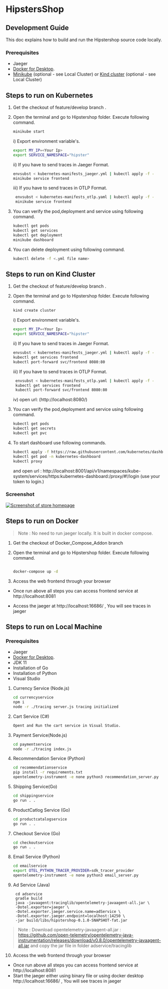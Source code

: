 # HipstersShop



## Development Guide 

This doc explains how to build and run the Hipstershop source code locally.  

### Prerequisites 
- Jaeger
- [Docker for Desktop](https://www.docker.com/products/docker-desktop).
- [Minikube](https://minikube.sigs.k8s.io/docs/start/) (optional - see Local Cluster)  or 
[Kind cluster](https://kind.sigs.k8s.io/docs/user/quick-start/) (optional - see Local Cluster)

## Steps to run on Kubernetes
1. Get the checkout of feature/develop branch .
2. Open the terminal and go to Hipstershop folder. Execute following command.
      ```sh
   minikube start
      ```
   i) Export environment variable's.
      ```sh
      export MY_IP=<Your Ip>
      export SERVICE_NAMESPACE="hipster"
      ```
   ii) If you have to send traces in Jaeger Format.
    ```sh
   envsubst < kubernetes-manifests_jaeger.yml | kubectl apply -f -
   minikube service frontend
      ```
   iii) If you have to send traces in OTLP Format.
     ```sh
      envsubst < kubernetes-manifests_otlp.yaml | kubectl apply -f -
      minikube service frontend
      ```
3. You can verify the pod,deployment and service using following command.
       
      ```sh
      kubectl get pods
      kubectl get services
      kubectl get deployment
      minikube dashboard
      ```
       
4. You can delete deployment using following command.
    ```sh
    kubectl delete -f <.yml file name>
    ``` 

## Steps to run on Kind Cluster
1. Get the checkout of feature/develop branch .
2. Open the terminal and go to Hipstershop folder. Execute following command.
      ```sh
   kind create cluster
      ```
   i) Export environment variable's.
      ```sh
      export MY_IP=<Your Ip>
      export SERVICE_NAMESPACE="hipster"
      ```
   ii) If you have to send traces in Jaeger Format.
    ```sh
   envsubst < kubernetes-manifests_jaeger.yml | kubectl apply -f -
   kubectl get services frontend
   kubectl port-forward svc/frontend 8080:80
      ```
   iii) If you have to send traces in OTLP Format.
     ```sh
      envsubst < kubernetes-manifests_otlp.yaml | kubectl apply -f -
      kubectl get services frontend
      kubectl port-forward svc/frontend 8080:80
      ```
   iv) open url: (http://localhost:8080/)
3. You can verify the pod,deployment and service using following command.

      ```sh
      kubectl get pods 
      kubectl get secrets
      kubectl get pvc
      ```
4. To start dashboard use following commands.
      ```sh
      kubectl apply -f https://raw.githubusercontent.com/kubernetes/dashboard/v2.1.0/aio/deploy/recommended.yaml
      kubectl get pod -n kubernetes-dashboard
      kubectl proxy
      ```
   and open url :
   http://localhost:8001/api/v1/namespaces/kube-system/services/https:kubernetes-dashboard:/proxy/#!/login
   (use your token to login.)
   

### Screenshot

 [![Screenshot of store homepage](./Dag.png)](./Dag.png)

## Steps to run on Docker

> Note : No need to run jaeger locally. It is built in docker compose.

1. Get the checkout of Docker_Compose_Addon branch
2. Open the terminal and go to Hipstershop folder. Execute following command.
  
     ```sh
     
    docker-compose up -d
     
      ```
4.  Access the web frontend through your browser 
  
  - Once run above all steps you can access frontend service at  http://localhost:8081
  
  - Access the jaeger at http://localhost:16686/ , You will see traces in jaeger
 
## Steps to run on Local Machine


### Prerequisites 
- Jaeger
- [Docker for Desktop](https://www.docker.com/products/docker-desktop).
- JDK 11
- Installation of Go
- Installation of Python
- Visual Studio


1. Currency Service (Node.js)

    ```sh
    cd currencyservice
    npm i 
    node -r ./tracing server.js tracing initialized
    
    ```
2. Cart Service (C#)
      
    ```sh
    Opent and Run the cart service in Visual Studio.
   
    ```
  
3. Payment Service(Node.js)
  
    ```sh
    cd paymentservice
    node -r ./tracing index.js  
    
    ```
    
4. Recommendation Service (Python)
  
    ```sh
    cd recommendationservice
    pip install -r requirements.txt
    opentelemetry-instrument -e none python3 recommendation_server.py
    
    ```
    
5. Shipping Service(Go)
  
    ```sh
    cd shippingservice
    go run . .
    
    ```
    
6. ProductCatlog Service (Go)
  
    ```sh
    cd productcatalogservice
    go run . .
    
    ```
    
7. Checkout Service (Go)
  
    ```sh
    cd checkoutservice
    go run . .
    
    ```
8. Email Service (Python)

    ```sh
    cd emailservice
    export OTEL_PYTHON_TRACER_PROVIDER=sdk_tracer_provider
    opentelemetry-instrument -e none python3 email_server.py
    
    ```
    
9. Ad Service (Java)


        cd adservice
        gradle build
        java -javaagent:tracinglib/opentelemetry-javaagent-all.jar \
        -Dotel.exporter=jaeger \
        -Dotel.exporter.jaeger.service.name=adService \
        -Dotel.exporter.jaeger.endpoint=localhost:14250 \
        -jar build/libs/hipstershop-0.1.0-SNAPSHOT-fat.jar
     
     
 > Note : Download opentelemetry-javaagent-all.jar : https://github.com/open-telemetry/opentelemetry-java-instrumentation/releases/download/v0.8.0/opentelemetry-javaagent-all.jar and copy the jar file in folder adservice/tracinglib    

 10.  Access the web frontend through your browser 
  
  - Once run above all steps you can access frontend service at  http://localhost:8081
  - Start the jaeger either using binary file or using docker desktop http://localhost:16686/ , You will see traces in jaeger
    
